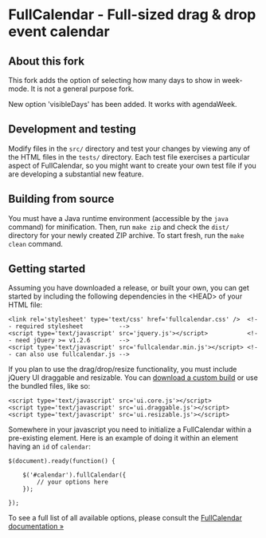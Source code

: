 
FullCalendar - Full-sized drag & drop event calendar
====================================================

About this fork
---------------

This fork adds the option of selecting how many days to show in week-mode.
It is not a general purpose fork.

New option 'visibleDays' has been added. It works with agendaWeek.

Development and testing
-----------------------

Modify files in the `src/` directory and test your changes by viewing any of the HTML files
in the `tests/` directory. Each test file exercises a particular aspect of FullCalendar,
so you might want to create your own test file if you are developing a substantial new feature.

Building from source
--------------------

You must have a Java runtime environment (accessible by the `java` command) for minification.
Then, run `make zip` and check the `dist/` directory for your newly created ZIP archive.
To start fresh, run the `make clean` command.

Getting started
---------------

Assuming you have downloaded a release, or built your own, you can get started by including the
following dependencies in the &lt;HEAD&gt; of your HTML file:

	<link rel='stylesheet' type='text/css' href='fullcalendar.css' />  <!-- required stylesheet          -->
	<script type='text/javascript' src='jquery.js'></script>           <!-- need jQuery >= v1.2.6        -->
	<script type='text/javascript' src='fullcalendar.min.js'></script> <!-- can also use fullcalendar.js -->
	
If you plan to use the drag/drop/resize functionality, you must include jQuery UI draggable and resizable.
You can [download a custom build](http://jqueryui.com/download) or use the bundled files, like so:

	<script type='text/javascript' src='ui.core.js'></script>
	<script type='text/javascript' src='ui.draggable.js'></script>
	<script type='text/javascript' src='ui.resizable.js'></script>
	
Somewhere in your javascript you need to initialize a FullCalendar within a pre-existing element.
Here is an example of doing it within an element having an `id` of `calendar`:

	$(document).ready(function() {
	
		$('#calendar').fullCalendar({
			// your options here
		});
	
	});
	
To see a full list of all available options, please consult the [FullCalendar documentation &raquo;](http://arshaw.com/fullcalendar/docs/)
